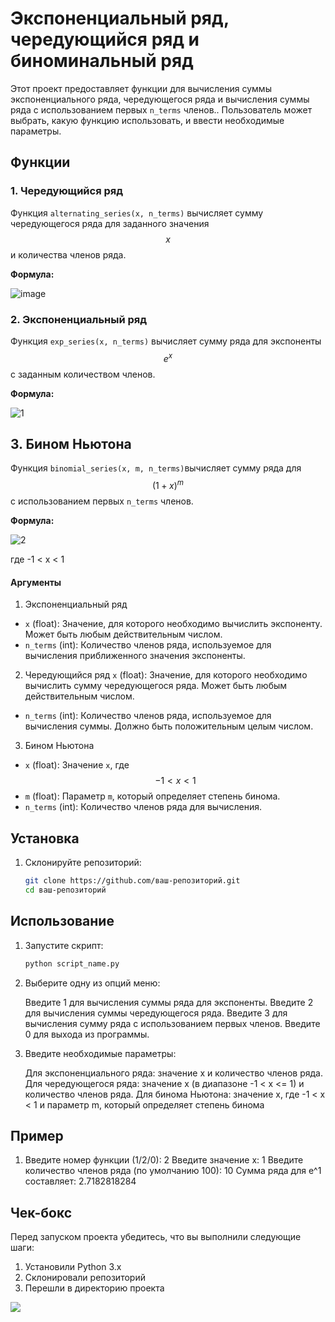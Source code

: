 # Экспоненциальный ряд, чередующийся ряд и биноминальный ряд

Этот проект предоставляет функции для вычисления суммы экспоненциального ряда, чередующегося ряда и вычисления суммы ряда с использованием первых `n_terms` членов.. Пользователь может выбрать, какую функцию использовать, и ввести необходимые параметры.

## Функции

### 1. Чередующийся ряд

Функция `alternating_series(x, n_terms)` вычисляет сумму чередующегося ряда для заданного значения $$ x $$ и количества членов ряда.

**Формула:**



![image](https://github.com/user-attachments/assets/0335c4a0-984a-4001-a987-b888858c42d8)

### 2. Экспоненциальный ряд

Функция `exp_series(x, n_terms)` вычисляет сумму ряда для экспоненты $$ e^x $$ с заданным количеством членов.

**Формула:**


![1](https://github.com/user-attachments/assets/a39dca15-bcc9-4567-a2fc-9231702fd90d)


## 3. Бином Ньютона

Функция `binomial_series(x, m, n_terms)`вычисляет сумму ряда для $$(1+x)^m$$ с использованием первых `n_terms` членов.

**Формула:**


![2](https://github.com/user-attachments/assets/916180ec-1dc0-446b-a47d-89fa01b0de23)


где  -1 < x < 1 
#### Аргументы

1. Экспоненциальный ряд
- `x` (float): Значение, для которого необходимо вычислить экспоненту. Может быть любым действительным числом.
- `n_terms` (int): Количество членов ряда, используемое для вычисления приближенного значения экспоненты.

2. Чередующийся ряд
 `x` (float): Значение, для которого необходимо вычислить сумму чередующегося ряда. Может быть любым действительным числом.
- `n_terms` (int): Количество членов ряда, используемое для вычисления суммы. Должно быть положительным целым числом.

3. Бином Ньютона
- `x` (float): Значение `x`, где $$-1 < x < 1$$
- `m` (float): Параметр `m`, который определяет степень бинома.
- `n_terms` (int): Количество членов ряда для вычисления.

## Установка

1. Склонируйте репозиторий:
   ```bash
   git clone https://github.com/ваш-репозиторий.git
   cd ваш-репозиторий

## Использование

1. Запустите скрипт:
    ```bash
    python script_name.py
    ```

2. Выберите одну из опций меню:
 
    Введите 1 для вычисления суммы ряда для экспоненты.
    Введите 2 для вычисления суммы чередующегося ряда.
    Введите 3 для вычисления сумму ряда с использованием первых членов.
    Введите 0 для выхода из программы.

3. Введите необходимые параметры:

    Для экспоненциального ряда: значение x и количество членов ряда.
    Для чередующегося ряда: значение x (в диапазоне -1 < x <= 1) и количество членов ряда.
    Для бинома Ньютона: значение x, где -1 < x < 1 и параметр m, который определяет степень бинома

    
    

## Пример

1. Введите номер функции (1/2/0): 2
    Введите значение x: 1
    Введите количество членов ряда (по умолчанию 100): 10
    Сумма ряда для e^1 составляет: 2.7182818284

##  Чек-бокс

Перед запуском проекта убедитесь, что вы выполнили следующие шаги:

1. Установили Python 3.x
2. Склонировали репозиторий
3. Перешли в директорию проекта

![](https://sun9-53.userapi.com/impg/owpm8ZQ7GVkAXEP9n4-9oAN-LAvUMpTesbwtOw/bKne45EVZBQ.jpg?size=736x736&quality=95&sign=6e1799d461e6a33384f6269f1cc73f45&type=album)
